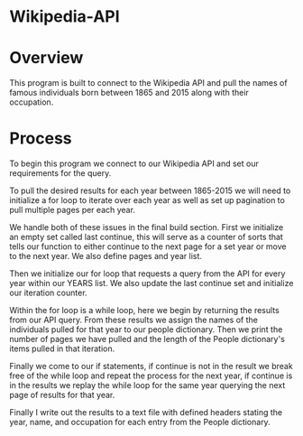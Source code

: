 # Wikipedia-API

# Overview

This program is built to connect to the Wikipedia API and pull the names of famous individuals born between 1865 and 2015 along with their occupation.

# Process 

To begin this program we connect to our Wikipedia API and set our requirements for the query. 

To pull the desired results for each year between 1865-2015 we will need to initialize a for loop to iterate over each year as well as set up pagination to pull multiple pages per each year.

We handle both of these issues in the final build section. First we initialize an empty set called last continue, this will serve as a counter of sorts that tells our function to either continue to the next page for a set year or move to the next year. We also define pages and year list.

Then we initialize our for loop that requests a query from the API for every year within our YEARS list. We also update the last continue set and initialize our iteration counter.

Within the for loop is a while loop, here we begin by returning the results from our API query. From these results we assign the names of the individuals pulled for that year to our people dictionary. Then we print the number of pages we have pulled and the length of the People dictionary's items pulled in that iteration.

Finally we come to our if statements, if continue is not in the result we break free of the while loop and repeat the process for the next year, if continue is in the results we replay the while loop for the same year querying the next page of results for that year.

Finally I write out the results to a text file with defined headers stating the year, name, and occupation for each entry from the People dictionary.
